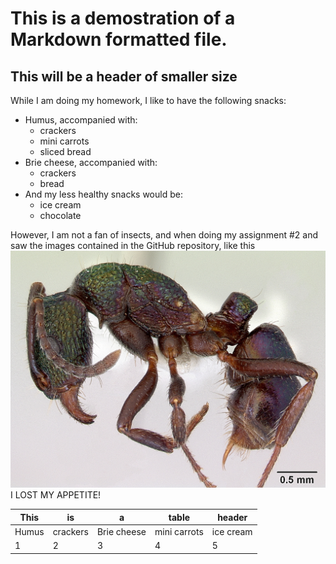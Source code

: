 # This is a demostration of a Markdown formatted file.

## This will be a header of smaller size

While I am doing my homework, I like to have the following snacks:

- Humus, accompanied with:
  - crackers
  - mini carrots
  - sliced bread
- Brie cheese, accompanied with:
  - crackers
  - bread
- And my less healthy snacks would be:
  - ice cream
  - chocolate

However, I am not a fan of insects, and when doing my assignment \#2 and saw the images contained in the GitHub repository, like this ![hairy insect](images/Rhytidoponera_metallica.jpg) I LOST MY APPETITE!

This | is | a | table | header
--- | --- | --- | --- | ---
Humus | crackers| Brie cheese|mini carrots| ice cream
1 | 2 | 3 | 4|5
